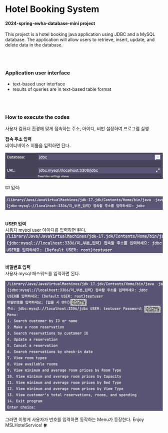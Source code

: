 # Hotel Booking System
#### 2024-spring-ewha-database-mini project

This project is a hotel booking java application using JDBC and a MySQL database.
The application will allow users to retrieve, insert, update, and delete data in the database.

</br></br>

### Application user interface
- text-based user interface
- results of queries are in text-based table format

</br></br>

### How to execute the codes
사용자 컴퓨터 환경에 맞게 접속하는 주소, 아이디, 비번 설정하여 프로그램 실행

**접속 주소 입력**
</br>데이터베이스 이름을 입력하면 된다.
</br>

![img.png](readmepic/img.png)
</br>

⌨️ 입력:
</br>

![img_1.png](readmepic/img_1.png)
</br></br>

**USER 입력**
</br>사용자 mysql user 아이디를 입력하면 된다.
![img_3.png](readmepic/img_3.png)
</br></br>

**비밀번호 입력**
</br>사용자 mysql 패스워드를 입력하면 된다.
</br>

![img_4.png](readmepic/img_4.png)
</br>

그러면 이렇게 사용자가 번호를 입력하면 동작하는 Menu가 등장한다. Enjoy MSLHotelService! 🍀

